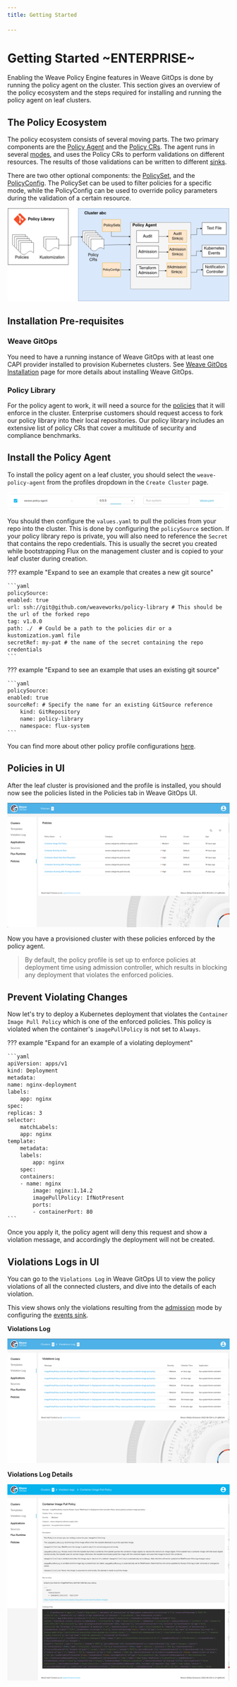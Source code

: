 ```yaml
---
title: Getting Started

---
```


# Getting Started ~ENTERPRISE~
Enabling the Weave Policy Engine features in Weave GitOps is done by running the policy agent on the cluster. This section gives an overview of the policy ecosystem and the steps required for installing and running the policy agent on leaf clusters.

## The Policy Ecosystem

The policy ecosystem consists of several moving parts. The two primary components are the [Policy Agent](./weave-policy-profile.md#policy-agent-configuration) and the [Policy CRs](./policy.md). The agent runs in several [modes](./weave-policy-profile.md#agent-modes), and uses the Policy CRs to perform validations on different resources. The results of those validations can be written to different [sinks](./weave-policy-profile.md#policy-validation-sinks).

There are two other optional components: the [PolicySet](./policy-set.md), and the [PolicyConfig](./policy-configuration.md). The PolicySet can be used to filter policies for a specific mode, while the PolicyConfig can be used to override policy parameters during the validation of a certain resource.

![Policy Ecosystem](../img/policy-ecosystem.png)

## Installation Pre-requisites

### Weave GitOps
You need to have a running instance of Weave GitOps with at least one CAPI provider installed to provision Kubernetes clusters. See [Weave GitOps Installation](https://docs.gitops.weave.works/docs/installation/) page for more details about installing Weave GitOps.

### Policy Library
For the policy agent to work, it will need a source for the [policies](./policy.md) that it will enforce in the cluster. Enterprise customers should request access to fork our policy library into their local repositories. Our policy library includes an extensive list of policy CRs that cover a multitude of security and compliance benchmarks.

## Install the Policy Agent

To install the policy agent on a leaf cluster, you should select the `weave-policy-agent` from the profiles dropdown in the `Create Cluster` page.

![Policy Profile](../img/weave-policy-profile.png)

You should then configure the `values.yaml` to pull the policies from your repo into the cluster. This is done by configuring the `policySource` section. If your policy library repo is private, you will also need to reference the `Secret` that contains the repo credentials. This is usually the secret you created while bootstrapping Flux on the management cluster and is copied to your leaf cluster during creation.

??? example "Expand to see an example that creates a new git source"

    ```yaml
    policySource:
    enabled: true
    url: ssh://git@github.com/weaveworks/policy-library # This should be the url of the forked repo
    tag: v1.0.0
    path: ./  # Could be a path to the policies dir or a kustomization.yaml file
    secretRef: my-pat # the name of the secret containing the repo credentials
    ```

??? example "Expand to see an example that uses an existing git source"

    ```yaml
    policySource:
    enabled: true
    sourceRef: # Specify the name for an existing GitSource reference
        kind: GitRepository
        name: policy-library
        namespace: flux-system
    ```

You can find more about other policy profile configurations [here](../weave-policy-profile/).

## Policies in UI
After the leaf cluster is provisioned and the profile is installed, you should now see the policies listed in the Policies tab in Weave GitOps UI.

![Policies](../img/weave-policies.png)

Now you have a provisioned cluster with these policies enforced by the policy agent.

> By default, the policy profile is set up to enforce policies at deployment time using admission controller, which results in blocking any deployment that violates the enforced policies.

## Prevent Violating Changes
Now let's try to deploy a Kubernetes deployment that violates the `Container Image Pull Policy` which is one of the enforced policies.
This policy is violated when the container's `imagePullPolicy` is not set to `Always`.

??? example "Expand for an example of a violating deployment"

    ```yaml
    apiVersion: apps/v1
    kind: Deployment
    metadata:
    name: nginx-deployment
    labels:
        app: nginx
    spec:
    replicas: 3
    selector:
        matchLabels:
        app: nginx
    template:
        metadata:
        labels:
            app: nginx
        spec:
        containers:
        - name: nginx
            image: nginx:1.14.2
            imagePullPolicy: IfNotPresent
            ports:
            - containerPort: 80
    ```

Once you apply it, the policy agent will deny this request and show a violation message, and accordingly the deployment will not be created.

## Violations Logs in UI
You can go to the `Violations Log` in Weave GitOps UI to view the policy violations of all the connected clusters, and dive into the details of each violation.

This view shows only the violations resulting from the [admission](./weave-policy-profile.md#admission) mode by configuring the [events sink](weave-policy-profile.md#policy-validation-sinks).

<strong>Violations Log</strong>

![Violations Logs](../img/violations-logs.png)

<strong>Violations Log Details</strong>

![Violation Log Details](../img/violations-log-detail.png)
